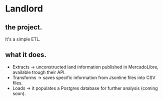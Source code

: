 # Landlord

## the project.

It's a simple ETL.

## what it does.

- Extracts -> unconstructed land information published in MercadoLibre, available trough their API.
- Transforms -> saves specific information from Jsonline files into CSV files.
- Loads -> it populates a Postgres database for further analysis (coming soon).


